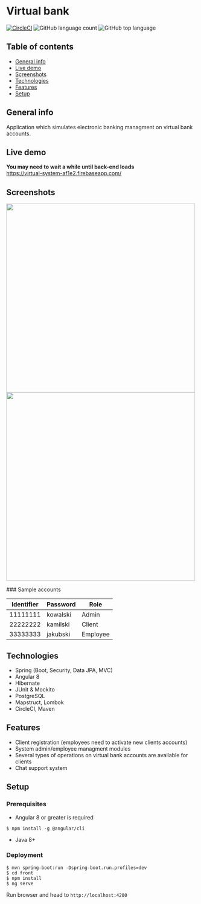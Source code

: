 # Virtual bank 
[![CircleCI](https://circleci.com/gh/grzegorz103/virtual-bank-system.svg?style=svg)](https://circleci.com/gh/grzegorz103/virtual-bank-system) ![GitHub language count](https://img.shields.io/github/languages/count/grzegorz103/virtual-bank-system) ![GitHub top language](https://img.shields.io/github/languages/top/grzegorz103/virtual-bank-system)    

## Table of contents
* [General info](#general-info)
* [Live demo](#live-demo)
* [Screenshots](#screenshots)
* [Technologies](#technologies)
* [Features](#features)
* [Setup](#setup)

## General info
Application which simulates electronic banking managment on virtual bank accounts.

## Live demo
**You may need to wait a while until back-end loads**    
https://virtual-system-af1e2.firebaseapp.com/

## Screenshots
<p>
<img width="500" src="https://i.imgur.com/i0uGako.png"><img width="500" src="https://i.imgur.com/r40WlZW.png">
</p>
### Sample accounts

| __Identifier__ | __Password__ | Role |
| -------------- | ------------ | --- |
| 11111111 | kowalski | Admin |
| 22222222 | kamilski | Client |
| 33333333 | jakubski | Employee |    

## Technologies
- Spring (Boot, Security, Data JPA, MVC)
- Angular 8
- Hibernate
- JUnit & Mockito
- PostgreSQL
- Mapstruct, Lombok
- CircleCI, Maven

## Features
- Client registration (employees need to activate new clients accounts)
- System admin/employee managment modules
- Several types of operations on virtual bank accounts are available for clients
- Chat support system

## Setup
### Prerequisites

- Angular 8 or greater is required
```$xslt
$ npm install -g @angular/cli
``` 
- Java 8+

### Deployment

```
$ mvn spring-boot:run -Dspring-boot.run.profiles=dev
$ cd front
$ npm install
$ ng serve
```
Run browser and head to ```http://localhost:4200```
